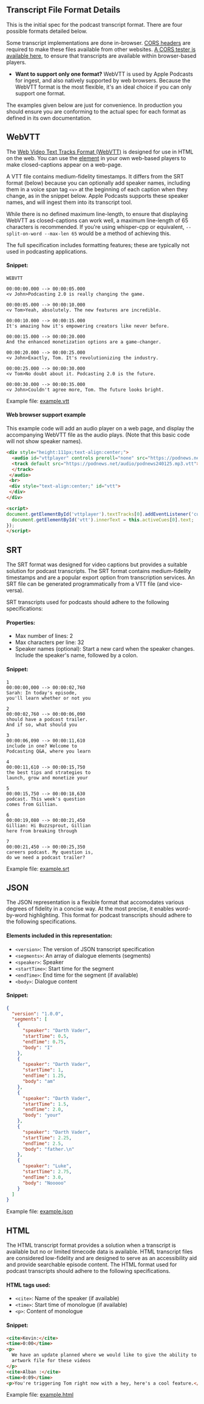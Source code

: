 ## Transcript File Format Details

This is the initial spec for the podcast transcript format. There are four possible formats detailed below.

Some transcript implementations are done in-browser. [CORS headers](https://developer.mozilla.org/en-US/docs/Web/HTTP/CORS)
are required to make these files available from other websites. [A CORS tester is available here](https://cors-test.codehappy.dev/),
to ensure that transcripts are available within browser-based players.

- **Want to support only one format?** WebVTT is used by Apple Podcasts for ingest, and also natively supported by web browsers. Because the WebVTT format is the most flexible, it's an ideal choice if you can only support one format.

The examples given below are just for convenience. In production you should ensure you are conforming to the actual spec for each format as defined in its own documentation.

## WebVTT

The [Web Video Text Tracks Format (WebVTT)](https://www.w3.org/TR/webvtt1/) is designed for use in HTML on the web. You can use the [<track> element](https://developer.mozilla.org/en-US/docs/Web/HTML/Element/track) in your own web-based players to make closed-captions appear on a web-page.

A VTT file contains medium-fidelity timestamps. It differs from the SRT format (below) because you can optionally add speaker names, including them in a voice span tag `<v>` at the beginning of each caption when they change, as in the snippet below. Apple Podcasts supports these speaker names, and will ingest them into its transcript tool.

While there is no defined maximum line-length, to ensure that displaying WebVTT as closed-captions can work well, a maximum line-length of 65 characters is recommended. If you're using whisper-cpp or equivalent, `--split-on-word --max-len 65` would be a method of achieving this.

The full specification includes formatting features; these are typically not used in podcasting applications.

#### Snippet:

```vtt
WEBVTT

00:00:00.000 --> 00:00:05.000
<v John>Podcasting 2.0 is really changing the game.

00:00:05.000 --> 00:00:10.000
<v Tom>Yeah, absolutely. The new features are incredible.

00:00:10.000 --> 00:00:15.000
It's amazing how it's empowering creators like never before.

00:00:15.000 --> 00:00:20.000
And the enhanced monetization options are a game-changer.

00:00:20.000 --> 00:00:25.000
<v John>Exactly, Tom. It's revolutionizing the industry.

00:00:25.000 --> 00:00:30.000
<v Tom>No doubt about it. Podcasting 2.0 is the future.

00:00:30.000 --> 00:00:35.000
<v John>Couldn't agree more, Tom. The future looks bright.
```

Example file: [example.vtt](example.vtt)

#### Web browser support example

This example code will add an audio player on a web page, and display the accompanying WebVTT file as the audio plays. (Note that this basic code will not show speaker names).

```html
<div style="height:111px;text-align:center;">
  <audio id="vttplayer" controls preroll="none" src="https://podnews.net/audio/podnews240125.mp3?_from=P20spec">
  <track default src="https://podnews.net/audio/podnews240125.mp3.vtt">
  </track>
 </audio>
 <br>
 <div style="text-align:center;" id="vtt">
 </div>
</div>

<script>
document.getElementById('vttplayer').textTracks[0].addEventListener('cuechange', function() {
  document.getElementById('vtt').innerText = this.activeCues[0].text;
});
</script>
```

## SRT

The SRT format was designed for video captions but provides a suitable solution for podcast transcripts. The SRT format contains medium-fidelity timestamps and are a
popular export option from transcription services. An SRT file can be generated programmatically from a VTT file (and vice-versa).

SRT transcripts used for podcasts should adhere to the following specifications:

#### Properties:

- Max number of lines: 2
- Max characters per line: 32
- Speaker names (optional): Start a new card when the speaker changes. Include the speaker's name, followed by a colon.

#### Snippet:

```srt
1
00:00:00,000 --> 00:00:02,760
Sarah: In today's episode,
you'll learn whether or not you

2
00:00:02,760 --> 00:00:06,090
should have a podcast trailer.
And if so, what should you

3
00:00:06,090 --> 00:00:11,610
include in one? Welcome to
Podcasting Q&A, where you learn

4
00:00:11,610 --> 00:00:15,750
the best tips and strategies to
launch, grow and monetize your

5
00:00:15,750 --> 00:00:18,630
podcast. This week's question
comes from Gillian.

6
00:00:19,080 --> 00:00:21,450
Gillian: Hi Buzzsprout, Gillian
here from breaking through

7
00:00:21,450 --> 00:00:25,350
careers podcast. My question is,
do we need a podcast trailer?
```

Example file: [example.srt](example.srt)

## JSON

The JSON representation is a flexible format that accomodates various degrees of fidelity in a concise way. At the most precise, it enables word-by-word highlighting. This format for podcast transcripts should adhere to the following specifications.

#### Elements included in this representation:

- `<version>`: The version of JSON transcript specification
- `<segments>`: An array of dialogue elements (segments)
- `<speaker>`: Speaker
- `<startTime>`: Start time for the segment
- `<endTime>`: End time for the segment (if available)
- `<body>`: Dialogue content

#### Snippet:

```json
{
  "version": "1.0.0",
  "segments": [
    {
      "speaker": "Darth Vader",
      "startTime": 0.5,
      "endTime": 0.75,
      "body": "I"
    },
    {
      "speaker": "Darth Vader",
      "startTime": 1,
      "endTime": 1.25,
      "body": "am"
    },
    {
      "speaker": "Darth Vader",
      "startTime": 1.5,
      "endTime": 2.0,
      "body": "your"
    },
    {
      "speaker": "Darth Vader",
      "startTime": 2.25,
      "endTime": 2.5,
      "body": "father.\n"
    },
    {
      "speaker": "Luke",
      "startTime": 2.75,
      "endTime": 3.0,
      "body": "Nooooo"
    }
  ]
}
```

Example file: [example.json](example.json)

## HTML

The HTML transcript format provides a solution when a transcript is available but no or limited timecode data is available. HTML transcript files are considered low-fidelity and are designed to serve as an accessibility aid and provide searchable episode content. The HTML format used for podcast transcripts should adhere to the following specifications.

#### HTML tags used:

- `<cite>`: Name of the speaker (if available)
- `<time>`: Start time of monologue (if available)
- `<p>`: Content of monologue

#### Snippet:

```html
<cite>Kevin:</cite>
<time>0:00</time>
<p>
  We have an update planned where we would like to give the ability to upload an
  artwork file for these videos
</p>
<cite>Alban :</cite>
<time>0:09</time>
<p>You're triggering Tom right now with a hey, here's a cool feature.</p>
```

Example file: [example.html](example.html)

